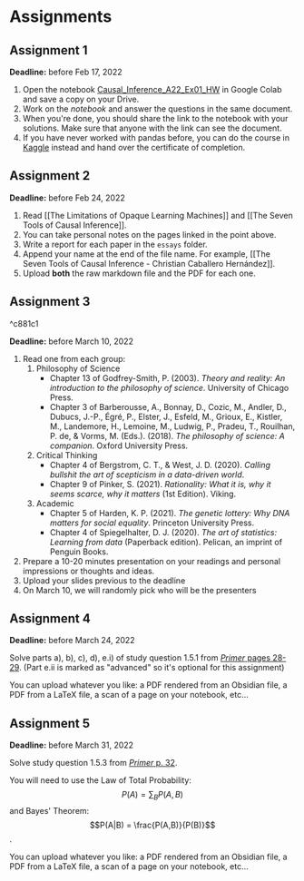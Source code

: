 # Assignments

## Assignment 1
**Deadline:** before Feb 17, 2022
1. Open the notebook [Causal_Inference_A22_Ex01_HW](https://github.com/ccaballeroh/InferenciaCausal_A22/blob/main/code/assignments/Causal_Inference_A22_Ex01_HW.ipynb) in Google Colab and save a copy on your Drive.
2. Work on the _notebook_ and answer the questions in the same document.
3. When you're done, you should share the link to the notebook with your solutions. Make sure that anyone with the link can see the document.
4. If you have never worked with pandas before, you can do the course in [Kaggle](https://www.kaggle.com/learn/pandas) instead and hand over the certificate of completion.

##  Assignment 2
**Deadline:** before Feb 24, 2022
1. Read [[The Limitations of Opaque Learning Machines]] and [[The Seven Tools of Causal Inference]].
2. You can take personal notes on the pages linked in the point above.
3. Write a report for each paper in the `essays` folder.
4. Append your name at the end of the file name. For example, [[The Seven Tools of Causal Inference - Christian Caballero Hernández]].
5. Upload **both** the raw markdown file and the PDF for each one.

##  Assignment 3

^c881c1

**Deadline:** before March 10, 2022

1. Read one from each group:
    1. Philosophy of Science
        - Chapter 13 of Godfrey-Smith, P. (2003). _Theory and reality: An introduction to the philosophy of science_. University of Chicago Press.
        - Chapter 3 of Barberousse, A., Bonnay, D., Cozic, M., Andler, D., Dubucs, J.-P., Égré, P., Elster, J., Esfeld, M., Grioux, E., Kistler, M., Landemore, H., Lemoine, M., Ludwig, P., Pradeu, T., Rouilhan, P. de, & Vorms, M. (Eds.). (2018). _The philosophy of science: A companion_. Oxford University Press.
    2. Critical Thinking
         - Chapter 4 of Bergstrom, C. T., & West, J. D. (2020). _Calling bullshit the art of scepticism in a data-driven world_. 
        - Chapter 9 of Pinker, S. (2021). _Rationality: What it is, why it seems scarce, why it matters_ (1st Edition). Viking.
    3. Academic
         - Chapter 5 of Harden, K. P. (2021). _The genetic lottery: Why DNA matters for social equality_. Princeton University Press.
        - Chapter 4 of Spiegelhalter, D. J. (2020). _The art of statistics: Learning from data_ (Paperback edition). Pelican, an imprint of Penguin Books.
2. Prepare a 10-20 minutes presentation on your readings and personal impressions or thoughts and ideas.
3. Upload your slides previous to the deadline
4. On March 10, we will randomly pick who will be the presenters

## Assignment 4
**Deadline:** before March 24, 2022

Solve parts a), b), c), d), e.i) of study question 1.5.1 from [_Primer_ pages 28-29](http://bayes.cs.ucla.edu/PRIMER/primer-ch1.pdf). (Part e.ii is marked as "advanced" so it's optional for this assignment)  
  
You can upload whatever you like: a PDF rendered from an Obsidian file, a PDF from a LaTeX file, a scan of a page on your notebook, etc...

## Assignment 5
**Deadline:** before March 31, 2022

Solve study question 1.5.3 from [_Primer_ p. 32](http://bayes.cs.ucla.edu/PRIMER/primer-ch1.pdf).

You will need to use the Law of Total Probability: $$P(A) = \sum_B P(A, B)$$ and Bayes' Theorem: $$P(A|B) = \frac{P(A,B)}{P(B)}$$.

You can upload whatever you like: a PDF rendered from an Obsidian file, a PDF from a LaTeX file, a scan of a page on your notebook, etc...


